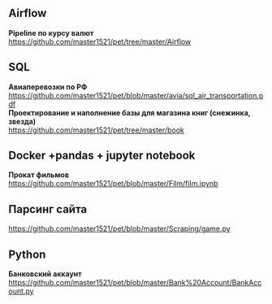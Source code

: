 ## Airflow
**Pipeline по курсу валют**  
https://github.com/master1521/pet/tree/master/Airflow  

## SQL  
**Авиаперевозки по РФ**  
https://github.com/master1521/pet/blob/master/avia/sql_air_transportation.pdf  
**Проектирование и наполнение базы для магазина книг (снежинка, звезда)**  
https://github.com/master1521/pet/tree/master/book  

## Docker +pandas + jupyter notebook  
**Прокат фильмов**  
https://github.com/master1521/pet/blob/master/Film/film.ipynb  

## Парсинг сайта  
https://github.com/master1521/pet/blob/master/Scraping/game.py  

## Python  
**Банковский аккаунт**  
https://github.com/master1521/pet/blob/master/Bank%20Account/BankAccount.py  

